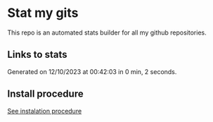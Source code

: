# Stat my gits

This repo is an automated stats builder for all my github repositories.

## Links to stats


Generated on 12/10/2023 at 00:42:03 in 0 min, 2 seconds.

## Install procedure

[See instalation procedure](./src/install.md)
